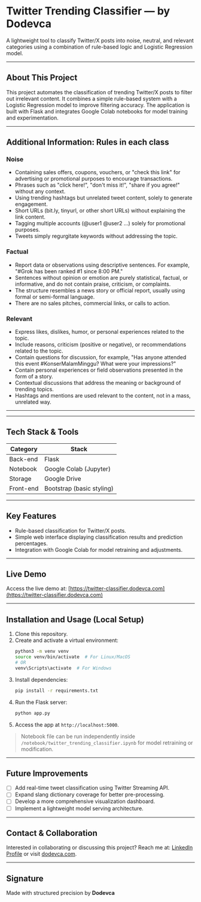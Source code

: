 # Twitter Trending Classifier — by Dodevca

A lightweight tool to classify Twitter/X posts into noise, neutral, and relevant categories using a combination of rule-based logic and Logistic Regression model.

---

## About This Project
This project automates the classification of trending Twitter/X posts to filter out irrelevant content. It combines a simple rule-based system with a Logistic Regression model to improve filtering accuracy. The application is built with Flask and integrates Google Colab notebooks for model training and experimentation.

---

## Additional Information: Rules in each class
### Noise
- Containing sales offers, coupons, vouchers, or "check this link" for advertising or promotional purposes to encourage transactions.
- Phrases such as "click here!", "don't miss it!", "share if you agree!" without any context.
- Using trending hashtags but unrelated tweet content, solely to generate engagement.
- Short URLs (bit.ly, tinyurl, or other short URLs) without explaining the link content.
- Tagging multiple accounts (@user1 @user2 …) solely for promotional purposes.
- Tweets simply regurgitate keywords without addressing the topic.
### Factual
- Report data or observations using descriptive sentences. For example, "#Grok has been ranked #1 since 8:00 PM."
- Sentences without opinion or emotion are purely statistical, factual, or informative, and do not contain praise, criticism, or complaints.
- The structure resembles a news story or official report, usually using formal or semi-formal language.
- There are no sales pitches, commercial links, or calls to action.
### Relevant
- Express likes, dislikes, humor, or personal experiences related to the topic.
- Include reasons, criticism (positive or negative), or recommendations related to the topic.
- Contain questions for discussion, for example, "Has anyone attended this event #KonserMalamMinggu? What were your impressions?"
- Contain personal experiences or field observations presented in the form of a story.
- Contextual discussions that address the meaning or background of trending topics.
- Hashtags and mentions are used relevant to the content, not in a mass, unrelated way.

---

---

## Tech Stack & Tools
| Category     | Stack                    |
|--------------|--------------------------|
| Back-end     | Flask                    |
| Notebook     | Google Colab (Jupyter)   |
| Storage      | Google Drive             |
| Front-end    | Bootstrap (basic styling)|

---

## Key Features
- Rule-based classification for Twitter/X posts.
- Simple web interface displaying classification results and prediction percentages.
- Integration with Google Colab for model retraining and adjustments.

---

## Live Demo
Access the live demo at: [https://twitter-classifier.dodevca.com](https://twitter-classifier.dodevca.com)

---

## Installation and Usage (Local Setup)
1. Clone this repository.
2. Create and activate a virtual environment:
    ```bash
    python3 -m venv venv
    source venv/bin/activate  # For Linux/MacOS
    # OR
    venv\Scripts\activate  # For Windows
    ```
2. Install dependencies:
    ```bash
    pip install -r requirements.txt
    ```
3. Run the Flask server:
    ```bash
    python app.py
    ```
4. Access the app at `http://localhost:5000`.

> Notebook file can be run independently inside `/notebook/twitter_trending_classifier.ipynb` for model retraining or modification.

---

## Future Improvements
- [ ] Add real-time tweet classification using Twitter Streaming API.
- [ ] Expand slang dictionary coverage for better pre-processing.
- [ ] Develop a more comprehensive visualization dashboard.
- [ ] Implement a lightweight model serving architecture.

---

## Contact & Collaboration
Interested in collaborating or discussing this project?
Reach me at: [LinkedIn Profile](https://linkedin.com/in/dodevca) or visit [dodevca.com](https://dodevca.com).

---

## Signature
Made with structured precision by **Dodevca**
